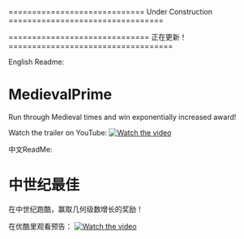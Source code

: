 ============================= Under Construction =================================

============================== 正在更新！ ===================================

English Readme:
# MedievalPrime
 Run through Medieval times and win exponentially increased award!

Watch the trailer on YouTube:
[![Watch the video](https://img.youtube.com/vi/6STOUhQMib4/maxresdefault.jpg)](https://www.youtube.com/watch?v=6STOUhQMib4&feature=youtu.be)








中文ReadMe:
# 中世纪最佳
在中世纪跑酷，赢取几何级数增长的奖励！

在优酷里观看预告：
[![Watch the video](https://img.youtube.com/vi/6STOUhQMib4/maxresdefault.jpg)](https://v.youku.com/v_show/id_XNDY1NjM3NjE4NA==.html)
